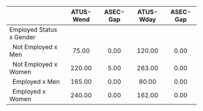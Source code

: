 
|                      |    ATUS-Wend |     ASEC-Gap |    ATUS-Wday |     ASEC-Gap |
| -------------------- | :----------: | :----------: | :----------: | :----------: |
| Employed Status x Gender |              |              |              |              |
| &nbsp;&nbsp;Not Employed x Men |        75.00 |         0.00 |       120.00 |         0.00 |
| &nbsp;&nbsp;Not Employed x Women |       220.00 |         5.00 |       263.00 |         0.00 |
| &nbsp;&nbsp;Employed x Men |       165.00 |         0.00 |        80.00 |         0.00 |
| &nbsp;&nbsp;Employed x Women |       240.00 |         0.00 |       162.00 |         0.00 |

